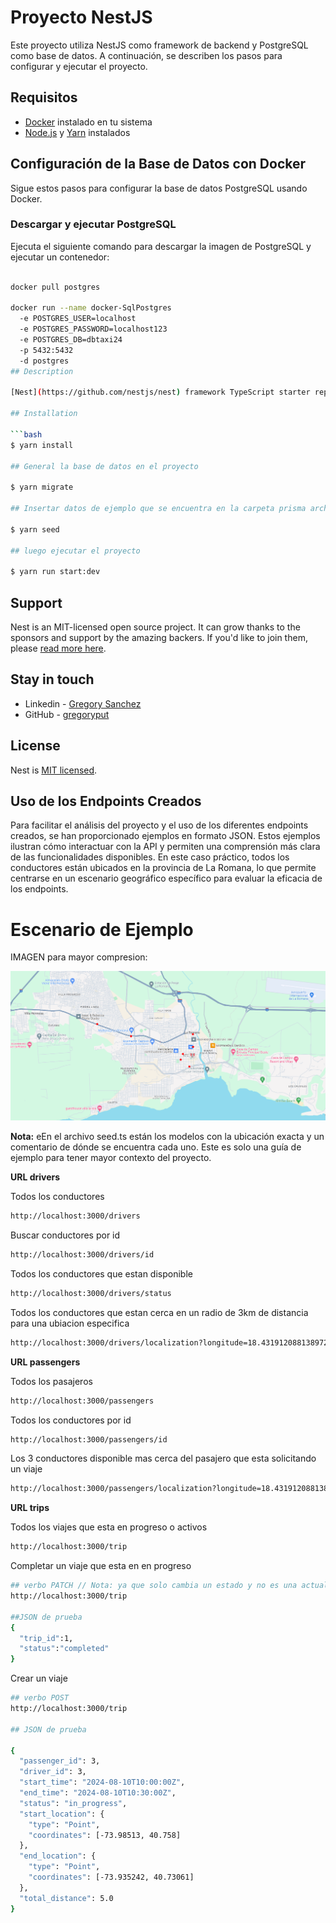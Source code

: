 # Proyecto NestJS

Este proyecto utiliza NestJS como framework de backend y PostgreSQL como base de datos. A continuación, se describen los pasos para configurar y ejecutar el proyecto.

## Requisitos

- [Docker](https://www.docker.com/get-started) instalado en tu sistema
- [Node.js](https://nodejs.org/) y [Yarn](https://yarnpkg.com/) instalados

## Configuración de la Base de Datos con Docker

Sigue estos pasos para configurar la base de datos PostgreSQL usando Docker.

### Descargar y ejecutar PostgreSQL

Ejecuta el siguiente comando para descargar la imagen de PostgreSQL y ejecutar un contenedor:

```bash

docker pull postgres

docker run --name docker-SqlPostgres 
  -e POSTGRES_USER=localhost 
  -e POSTGRES_PASSWORD=localhost123 
  -e POSTGRES_DB=dbtaxi24 
  -p 5432:5432 
  -d postgres
## Description

[Nest](https://github.com/nestjs/nest) framework TypeScript starter repository.

## Installation

```bash
$ yarn install

## General la base de datos en el proyecto

$ yarn migrate 

## Insertar datos de ejemplo que se encuentra en la carpeta prisma archivo seed.ts

$ yarn seed 

## luego ejecutar el proyecto 

$ yarn run start:dev
```





## Support

Nest is an MIT-licensed open source project. It can grow thanks to the sponsors and support by the amazing backers. If you'd like to join them, please [read more here](https://docs.nestjs.com/support).

## Stay in touch

- Linkedin - [Gregory Sanchez](https://www.linkedin.com/in/gregory-albert-s%C3%A1nchez-05820019b/)
- GitHub - [gregoryput](https://github.com/gregoryput)

## License

Nest is [MIT licensed](LICENSE).



## Uso de los Endpoints Creados

Para facilitar el análisis del proyecto y el uso de los diferentes endpoints creados, se han proporcionado ejemplos en formato JSON. Estos ejemplos ilustran cómo interactuar con la API y permiten una comprensión más clara de las funcionalidades disponibles. En este caso práctico, todos los conductores están ubicados en la provincia de La Romana, lo que permite centrarse en un escenario geográfico específico para evaluar la eficacia de los endpoints.

#  Escenario de Ejemplo 

IMAGEN para mayor compresion: 

![alt text](map.png)

**Nota:** eEn el archivo seed.ts están los modelos con la ubicación exacta y un comentario de dónde se encuentra cada uno. Este es solo una guía de ejemplo para tener mayor contexto del proyecto.

**URL drivers** 

Todos los conductores 
```bash
http://localhost:3000/drivers
```
Buscar  conductores por id
```bash
http://localhost:3000/drivers/id
```

Todos los conductores que estan disponible 
```bash
http://localhost:3000/drivers/status
```
Todos los conductores que estan cerca en un radio de 3km de distancia  para una ubiacion especifica 
```bash
http://localhost:3000/drivers/localization?longitude=18.431912088138972&latitude=-68.97259722473999
```


**URL passengers** 

 Todos los pasajeros 
```bash
http://localhost:3000/passengers
```

Todos los conductores por id
```bash
http://localhost:3000/passengers/id
```
Los 3 conductores disponible mas cerca del pasajero que esta solicitando un viaje
```bash
http://localhost:3000/passengers/localization?longitude=18.431912088138972&latitude=-68.97259722473999
```



**URL trips** 

 Todos los viajes que esta en progreso o activos 
```bash
http://localhost:3000/trip
```

Completar un viaje que esta en en progreso
```bash
## verbo PATCH // Nota: ya que solo cambia un estado y no es una actualizacion completa 
http://localhost:3000/trip

##JSON de prueba
{
  "trip_id":1,
  "status":"completed"
}


```

Crear un viaje 
```bash
## verbo POST  
http://localhost:3000/trip

## JSON de prueba

{
  "passenger_id": 3,
  "driver_id": 3,
  "start_time": "2024-08-10T10:00:00Z",
  "end_time": "2024-08-10T10:30:00Z",
  "status": "in_progress",
  "start_location": {
    "type": "Point",
    "coordinates": [-73.98513, 40.758]
  },
  "end_location": {
    "type": "Point",
    "coordinates": [-73.935242, 40.73061]
  },
  "total_distance": 5.0
}

```





